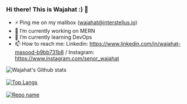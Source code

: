 ### Hi there! This is Wajahat :) 👋

<!--
**wajix0078/wajix0078** is a ✨ _special_ ✨ repository because its `README.md` (this file) appears on your GitHub profile.
Here are some ideas to get you started:


- 👯 I’m looking to collaborate on ...
- 🤔 I’m looking for help with new language models
- 💬 Ask me about ...

- 😄 Pronouns: ...
- ⚡ Fun fact: ...

-->
- ⚡ Ping me on my malibox (wajahat@interstellus.io)
- 🔭 I’m currently working on MERN
- 🌱 I’m currently learning DevOps
- 📫 How to reach me: Linkedin: https://www.linkedin.com/in/wajahat-masood-b9bb731b8 / Instagram: https://www.instagram.com/senor_wajahat 

![Wajahat's Github stats](https://github-readme-stats.vercel.app/api?username=wajix0078&theme=highcontrast&show_icons=true&count_private=true)\
\
[![Top Langs](https://github-readme-stats.vercel.app/api/top-langs/?username=wajix0078&layout=compact&hide=html,php)](https://github.com/anuraghazra/github-readme-stats)\
\
[![Repo name](https://github-readme-stats.vercel.app/api/pin/?username=wajix0078&repo=Machine-learning&show_owner=true)](https://github.com/yourusername/repo-name)


